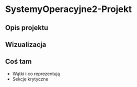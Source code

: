 # SystemyOperacyjne2-Projekt

## Opis projektu

## Wizualizacja

## Coś tam

* Wątki i co reprezentują
* Sekcje krytyczne

